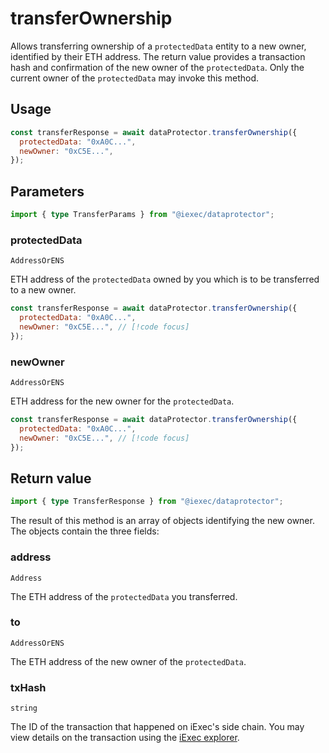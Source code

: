 # transferOwnership

Allows transferring ownership of a `protectedData` entity to a new owner, identified by their ETH address. The return value provides a transaction hash and confirmation of the new owner of the `protectedData`. Only the current owner of the `protectedData` may invoke this method.

## Usage

```js
const transferResponse = await dataProtector.transferOwnership({
  protectedData: "0xA0C...",
  newOwner: "0xC5E...",
});
```

## Parameters

```ts
import { type TransferParams } from "@iexec/dataprotector";
```

### protectedData

`AddressOrENS`

ETH address of the `protectedData` owned by you which is to be transferred to a new owner.

```js
const transferResponse = await dataProtector.transferOwnership({
  protectedData: "0xA0C...",
  newOwner: "0xC5E...", // [!code focus]
});
```

### newOwner

`AddressOrENS`

ETH address for the new owner for the `protectedData`.

```js
const transferResponse = await dataProtector.transferOwnership({
  protectedData: "0xA0C...",
  newOwner: "0xC5E...", // [!code focus]
});
```

## Return value

```ts
import { type TransferResponse } from "@iexec/dataprotector";
```

The result of this method is an array of objects identifying the new owner. The objects contain the three fields:

### address

`Address`

The ETH address of the `protectedData` you transferred.

### to

`AddressOrENS`

The ETH address of the new owner of the `protectedData`.

### txHash

`string`

The ID of the transaction that happened on iExec's side chain. You may view details on the transaction using the [iExec explorer](https://explorer.iex.ec).
